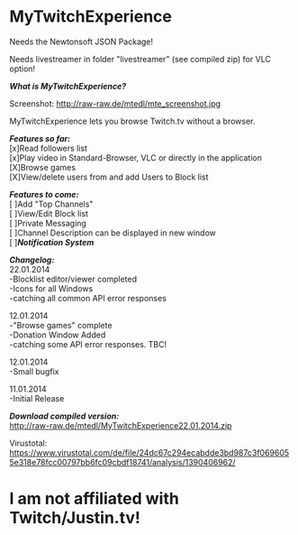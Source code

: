 MyTwitchExperience
==================
Needs the Newtonsoft JSON Package!

Needs livestreamer in folder "livestreamer" (see compiled zip) for VLC option!

***What is MyTwitchExperience?***

Screenshot: http://raw-raw.de/mtedl/mte_screenshot.jpg

MyTwitchExperience lets you browse Twitch.tv without a browser.


***Features so far:***
<br />[x]Read followers list
<br />[x]Play video in Standard-Browser, VLC or directly in the application
<br />[X]Browse games
<br />[X]View/delete users from and add Users to Block list

***Features to come:***
<br />[ ]Add "Top Channels"
<br />[ ]View/Edit Block list
<br />[ ]Private Messaging
<br />[ ]Channel Description can be displayed in new window
<br />[ ]***Notification System***


***Changelog:***
<br />22.01.2014
<br />-Blocklist editor/viewer completed
<br />-Icons for all Windows
<br />-catching all common API error responses

12.01.2014
<br />-"Browse games" complete
<br />-Donation Window Added
<br />-catching some API error responses. TBC!

12.01.2014
<br />-Small bugfix

11.01.2014
<br />-Initial Release


***Download compiled version:***
<br />http://raw-raw.de/mtedl/MyTwitchExperience22.01.2014.zip

Virustotal:
<br />https://www.virustotal.com/de/file/24dc67c294ecabdde3bd987c3f0696055e318e78fcc00797bb6fc09cbdf18741/analysis/1390406962/

I am not affiliated with Twitch/Justin.tv!
==================
